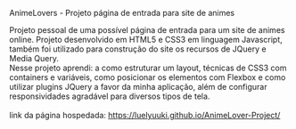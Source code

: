 AnimeLovers - Projeto página de entrada para site de animes

Projeto pessoal de uma possível página de entrada para um site de animes online. Projeto desenvolvido em HTML5 e CSS3 em linguagem Javascript, também foi utilizado para construção do site os recursos de JQuery e Media Query.<br>
Nesse projeto aprendi: a como estruturar um layout, técnicas de CSS3 com containers e variáveis, como posicionar os elementos com Flexbox e como utilizar plugins JQuery a favor da minha aplicação, além de configurar responsividades agradável para diversos tipos de tela. <br>
<br>
link da página hospedada: https://luelyuuki.github.io/AnimeLover-Project/
